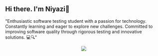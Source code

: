 ## Hi there. I'm Niyazi👋
"Enthusiastic software testing student with a passion for technology. Constantly learning and eager to explore new challenges. Committed to improving software quality through rigorous testing and innovative solutions. 💻🔍"
<p align="center">
  <a href="https://skillicons.dev">
    <img src="https://skillicons.dev/icons?i=git,github,java,idea,gmail,linkedin,instagram" />
  </a>
</p>

<!--
**NiyaziPro/NiyaziPro** is a ✨ _special_ ✨ repository because its `README.md` (this file) appears on your GitHub profile.

Here are some ideas to get you started:

- 🔭 I’m currently working on ...
- 🌱 I’m currently learning ...
- 👯 I’m looking to collaborate on ...
- 🤔 I’m looking for help with ...
- 💬 Ask me about ...
- 📫 How to reach me: ...
- 😄 Pronouns: ...
- ⚡ Fun fact: ...
-->
